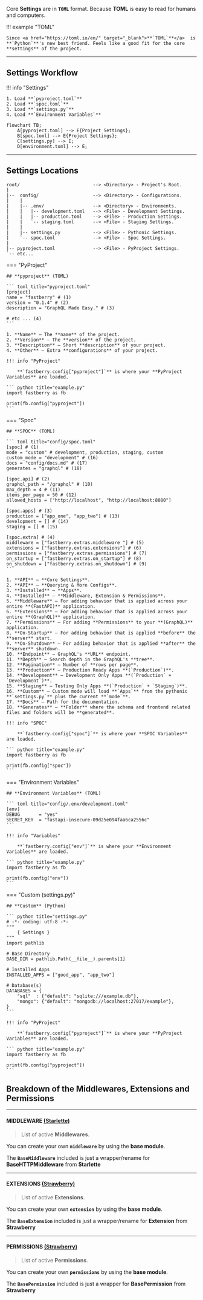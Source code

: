 Core **Settings** are in **`TOML`** format. Because **TOML** is easy to read for humans and computers.

!!! example "TOML"

    Since <a href="https://toml.io/en/" target="_blank">**`TOML`**</a>  is **`Python`**'s new best friend. Feels like a good fit for the core **settings** of the project.

---

## Settings **Workflow**

!!! info "Settings"

    1. Load **`pyproject.toml`**
    2. Load **`spoc.toml`**
    3. Load **`settings.py`**
    4. Load **`Environment Variables`**

```mermaid
flowchart TB;
    A[pyproject.toml] --> E{Project Settings};
    B[spoc.toml] --> E{Project Settings};
    C[settings.py] --> E;
    D[environment.toml] --> E;
```

---

## Settings **Locations**

```text
root/                           --> <Directory> - Project's Root.
|
|--  config/                    --> <Directory> - Configurations.
|    |
|    |-- .env/                  --> <Directory> - Environments.
|    |   |-- development.toml   --> <File> - Development Settings.
|    |   |-- production.toml    --> <File> - Production Settings.
|    |   `-- staging.toml       --> <File> - Staging Settings.
|    |
|    |-- settings.py            --> <File> - Pythonic Settings.
|    `-- spoc.toml              --> <File> - Spoc Settings.
|
|-- pyproject.toml              --> <File> - PyProject Settings.
`-- etc...
```

=== "PyProject"

    ## **pyproject** (TOML)

    ``` toml title="pyproject.toml"
    [project]
    name = "fastberry" # (1)
    version = "0.1.4" # (2)
    description = "GraphQL Made Easy." # (3)

    # etc ... (4)
    ```

    1. **Name** — The **name** of the project.
    2. **Version** — The **version** of the project.
    3. **Description** — Short **description** of your project.
    4. **Other** — Extra **configurations** of your project.

    !!! info "PyProject"

        **`fastberry.config["pyproject"]`** is where your **PyProject Variables** are loaded.

    ``` python title="example.py"
    import fastberry as fb

    print(fb.config["pyproject"])
    ```

=== "Spoc"

    ## **SPOC** (TOML)

    ``` toml title="config/spoc.toml"
    [spoc] # (1)
    mode = "custom" # development, production, staging, custom
    custom_mode = "development" # (16)
    docs = "config/docs.md" # (17)
    generates = "graphql" # (18)

    [spoc.api] # (2)
    graphql_path = "/graphql" # (10)
    max_depth = 4 # (11)
    items_per_page = 50 # (12)
    allowed_hosts = ["http://localhost", "http://localhost:8080"]

    [spoc.apps] # (3)
    production = ["app_one", "app_two"] # (13)
    development = [] # (14)
    staging = [] # (15)

    [spoc.extra] # (4)
    middleware = ["fastberry.extras.middleware "] # (5)
    extensions = ["fastberry.extras.extensions"] # (6)
    permissions = ["fastberry.extras.permissions"] # (7)
    on_startup = ["fastberry.extras.on_startup"] # (8)
    on_shutdown = ["fastberry.extras.on_shutdown"] # (9)
    ```

    1. **API** — **Core Settings**.
    2. **API** — **Querying & More Configs**.
    3. **Installed** — **Apps**.
    4. **Installed** — **Middleware, Extension & Permissions**.
    5. **Middleware** — For adding behavior that is applied across your entire **(FastAPI)** application.
    6. **Extensions** — For adding behavior that is applied across your entire **(GraphQL)** application.
    7. **Permissions** — For adding **Permissions** to your **(GraphQL)** application.
    8. **On-Startup** — For adding behavior that is applied **before** the **server** start.
    9. **On-Shutdown** — For adding behavior that is applied **after** the **server** shutdown.
    10. **Endpoint** — GraphQL's **URL** endpoint.
    11. **Depth** — Search depth in the GraphQL's **tree**.
    12. **Pagination** — Number of **rows per page**.
    13. **Production** — Production Ready Apps **(`Production`)**.
    14. **Development** — Development Only Apps **(`Production` + `Development`)**.
    15. **Staging** — Testing Only Apps **(`Production` + `Staging`)**.
    16. **Custom** — Custom mode will load **`Apps`** from the pythonic **`settings.py`** plus the current **`mode`**.
    17. **Docs** — Path for the documentation.
    18. **Generates** — **Folder** where the schema and frontend related files and folders will be **generated**.

    !!! info "SPOC"

        **`fastberry.config["spoc"]`** is where your **SPOC Variables** are loaded.

    ``` python title="example.py"
    import fastberry as fb

    print(fb.config["spoc"])
    ```

=== "Environment Variables"

    ## **Environment Variables** (TOML)

    ``` toml title="config/.env/development.toml"
    [env]
    DEBUG       = "yes"
    SECRET_KEY  = "fastapi-insecure-09d25e094faa6ca2556c"
    ```

    !!! info "Variables"

        **`fastberry.config["env"]`** is where your **Environment Variables** are loaded.

    ``` python title="example.py"
    import fastberry as fb

    print(fb.config["env"])
    ```

=== "Custom (settings.py)"

    ## **Custom** (Python)

    ``` python title="settings.py"
    # -*- coding: utf-8 -*-
    """
        { Settings }
    """
    import pathlib

    # Base Directory
    BASE_DIR = pathlib.Path(__file__).parents[1]

    # Installed Apps
    INSTALLED_APPS = ["good_app", "app_two"]

    # Database(s)
    DATABASES = {
        "sql"  : {"default": "sqlite:///example.db"},
        "mongo": {"default": "mongodb://localhost:27017/example"},
    }
    ```

    !!! info "PyProject"

        **`fastberry.config["pyproject"]`** is where your **PyProject Variables** are loaded.

    ``` python title="example.py"
    import fastberry as fb

    print(fb.config["pyproject"])
    ```

## **Breakdown** of the **Middlewares, Extensions and Permissions**

---

#### MIDDLEWARE <a href="https://www.starlette.io/middleware/" target="_blank" rel="noopener noreferrer">**(Starlette)**</a>

> List of active **Middlewares**.

You can create your own **`middleware`** by using the **base module**.

The **`BaseMiddleware`** included is just a wrapper/rename for **BaseHTTPMiddleware** from **Starlette**

---

#### EXTENSIONS <a href="https://strawberry.rocks/docs/guides/custom-extensions" target="_blank" rel="noopener noreferrer">**(Strawberry)**</a>

> List of active **Extensions**.

You can create your own **`extension`** by using the **base module**.

The **`BaseExtension`** included is just a wrapper/rename for **Extension** from **Strawberry**

---

#### PERMISSIONS <a href="https://strawberry.rocks/docs/guides/permissions" target="_blank" rel="noopener noreferrer">**(Strawberry)**</a>

> List of active **Permissions**.

You can create your own **`permissions`** by using the **base module**.

The **`BasePermission`** included is just a wrapper for **BasePermission** from **Strawberry**
